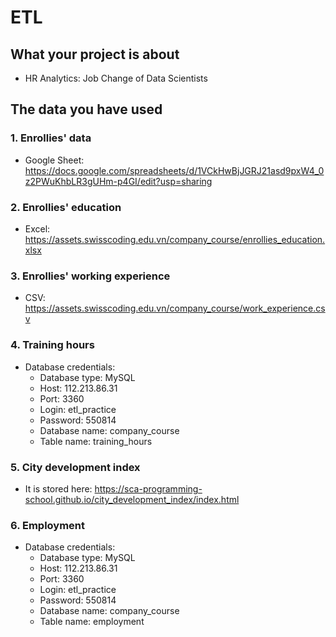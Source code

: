 # ETL
## What your project is about
- HR Analytics: Job Change of Data Scientists
## The data you have used
### 1. Enrollies' data
- Google Sheet: https://docs.google.com/spreadsheets/d/1VCkHwBjJGRJ21asd9pxW4_0z2PWuKhbLR3gUHm-p4GI/edit?usp=sharing
### 2. Enrollies' education
- Excel: https://assets.swisscoding.edu.vn/company_course/enrollies_education.xlsx
### 3. Enrollies' working experience
- CSV: https://assets.swisscoding.edu.vn/company_course/work_experience.csv
### 4. Training hours
- Database credentials:
  - Database type: MySQL
  - Host: 112.213.86.31
  - Port: 3360
  - Login: etl_practice
  - Password: 550814
  - Database name: company_course
  - Table name: training_hours
### 5. City development index
- It is stored here: https://sca-programming-school.github.io/city_development_index/index.html
### 6. Employment
- Database credentials:
  - Database type: MySQL
  - Host: 112.213.86.31
  - Port: 3360
  - Login: etl_practice
  - Password: 550814
  - Database name: company_course
  - Table name: employment
